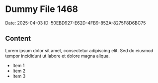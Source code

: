 # Dummy File 1468

Date: 2025-04-03
ID: 50EBD927-E62D-4FB9-852A-8275F8D6BC75

## Content

Lorem ipsum dolor sit amet, consectetur adipiscing elit.
Sed do eiusmod tempor incididunt ut labore et dolore magna aliqua.

* Item 1
* Item 2
* Item 3
